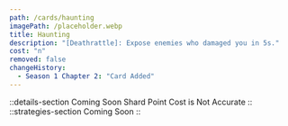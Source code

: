 ```yaml
---
path: /cards/haunting
imagePath: /placeholder.webp
title: Haunting
description: "[Deathrattle]: Expose enemies who damaged you in 5s."
cost: "n"
removed: false
changeHistory:
  - Season 1 Chapter 2: "Card Added"
---
```

::details-section
Coming Soon
Shard Point Cost is Not Accurate
::
::strategies-section
Coming Soon
::